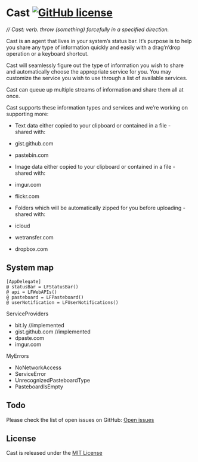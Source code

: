 # Cast [![GitHub license](https://img.shields.io/badge/license-MIT-lightgrey.svg)](https://raw.githubusercontent.com/Carthage/Carthage/master/LICENSE.md)

*// Cast: verb. throw (something) forcefully in a specified direction.*

Cast is an agent that lives in your system’s status bar. It’s purpose is to help
you share any type of information quickly and easily with a drag’n’drop
operation or a keyboard shortcut.

Cast will seamlessly figure out the type of information you wish to share and
automatically choose the appropriate service for you. You may customize the
service you wish to use through a list of available services.

Cast can queue up multiple streams of information and share them all at once.

Cast supports these information types and services and we’re working on
supporting more:

- Text data either copied to your clipboard or contained in a file -  
shared with:
- gist.github.com
- pastebin.com

- Image data either copied to your clipboard or contained in a file -  
shared with:
- imgur.com
- flickr.com

- Folders which will be automatically zipped for you before uploading -  
shared with:
- icloud
- wetransfer.com
- dropbox.com

System map
-
~~~
[AppDelegate]
@ statusBar = LFStatusBar()
@ api = LFWebAPIs()
@ pasteboard = LFPasteboard()
@ userNotification = LFUserNotifications()
~~~
ServiceProviders
- bit.ly //implemented  
- gist.github.com //implemented  
- dpaste.com  
- imgur.com

MyErrors  
* NoNetworkAccess  
* ServiceError  
* UnrecognizedPasteboardType  
* PasteboardIsEmpty

Todo
-
Please check the list of open issues on GitHub: [Open issues](<https://github.com/lfaoro/Cast/issues>)

License
-
Cast is released under the [MIT License](<LICENSE.md>)